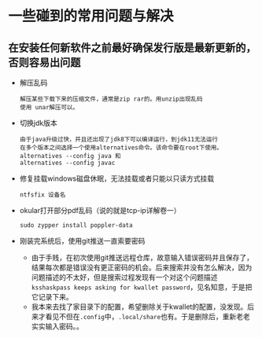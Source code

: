 # 一些碰到的常用问题与解决
## 在安装任何新软件之前最好确保发行版是最新更新的，否则容易出问题
* 解压乱码 

  ```text
  解压某些下载下来的压缩文件，通常是zip rar的。用unzip出现乱码
  使用 unar解压可以。
  ```

* 切换jdk版本

  ```text
  由于java升级过快，并且还出现了jdk8下可以编译运行，到jdk11无法运行
  在多个版本之间选择一个使用alternatives命令。该命令要在root下使用。
  alternatives --config java 和
  alternatives --config javac 
  ```

* 修复挂载windows磁盘休眠，无法挂载或者只能以只读方式挂载

  ```text
  ntfsfix 设备名
  ```

* okular打开部分pdf乱码（说的就是tcp-ip详解卷一）

  ```text
  sudo zypper install poppler-data
  ```

* 刚装完系统后，使用git推送一直索要密码

  * 由于手贱，在初次使用git推送远程仓库，故意输入错误密码并且保存了，结果每次都是错误没有更正密码的机会。后来搜索并没有怎么解决，因为问题描述的不太好，但是搜索过程发现有一个对这个问题描述`ksshaskpass keeps asking for kwallet password`，见名知意，于是把它记录下来。
  * 我本来去找了家目录下的配置，希望删除关于kwallet的配置，没发现。后来才看见不但在`.config`中，`.local/share`也有。于是删除后，重新老老实实输入密码。。





